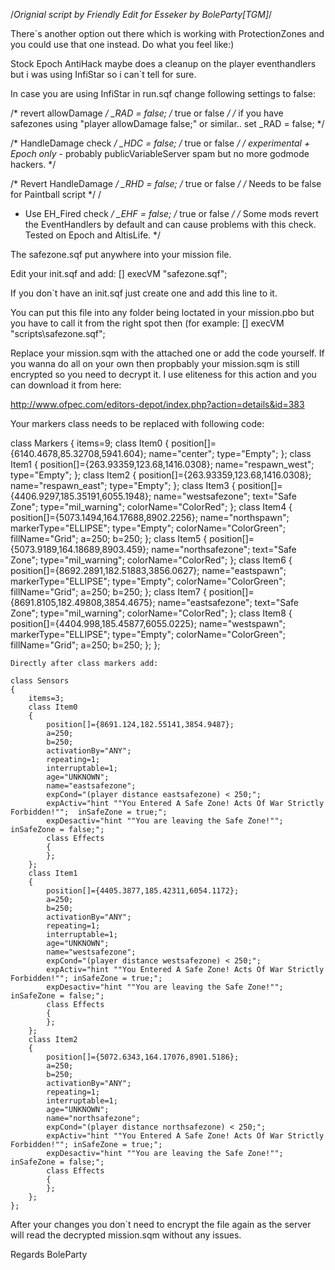 /*Orignial script by Friendly
Edit for Esseker by BoleParty[TGM]*/

There`s another option out there which is working with ProtectionZones and you could use that one instead. Do what you feel like:)


Stock Epoch AntiHack maybe does a cleanup on the player eventhandlers but i was using InfiStar so i can`t tell for sure.

In case you are using InfiStar in run.sqf change following settings to false:

/*  revert allowDamage   */ _RAD = false; /* true or false */ /* if you have safezones using "player allowDamage false;" or similar.. set _RAD = false; */

/*  HandleDamage check   */ _HDC = false; /* true or false */ /* *experimental + Epoch only* - probably publicVariableServer spam but no more godmode hackers. */

/*  Revert HandleDamage  */ _RHD = false; /* true or false */ /* Needs to be  false  for Paintball script */
/
*  Use EH_Fired check   */ _EHF = false; /* true or false */ /* Some mods revert the EventHandlers by default and can cause problems with this check. Tested on Epoch and AltisLife.  */



The safezone.sqf put anywhere into your mission file.

Edit your init.sqf and add: [] execVM "safezone.sqf";

If you don`t have an init.sqf just create one and add this line to it.

You can put this file into any folder being loctated in your mission.pbo but you have to call it from the right spot then (for example: [] execVM "scripts\safezone.sqf";

Replace your mission.sqm with the attached one or add the code yourself. If you wanna do all on your own then propbably your mission.sqm is still encrypted so you need to decrypt it. I use eliteness for this action and you can download it from here:

http://www.ofpec.com/editors-depot/index.php?action=details&id=383


Your markers class needs to be replaced with following code:

class Markers
	{
		items=9;
		class Item0
		{
			position[]={6140.4678,85.32708,5941.604};
			name="center";
			type="Empty";
		};
		class Item1
		{
			position[]={263.93359,123.68,1416.0308};
			name="respawn_west";
			type="Empty";
		};
		class Item2
		{
			position[]={263.93359,123.68,1416.0308};
			name="respawn_east";
			type="Empty";
		};
		class Item3
		{
			position[]={4406.9297,185.35191,6055.1948};
			name="westsafezone";
			text="Safe Zone";
			type="mil_warning";
			colorName="ColorRed";
		};
		class Item4
		{
			position[]={5073.1494,164.17688,8902.2256};
			name="northspawn";
			markerType="ELLIPSE";
			type="Empty";
			colorName="ColorGreen";
			fillName="Grid";
			a=250;
			b=250;
		};
		class Item5
		{
			position[]={5073.9189,164.18689,8903.459};
			name="northsafezone";
			text="Safe Zone";
			type="mil_warning";
			colorName="ColorRed";
		};
		class Item6
		{
			position[]={8692.2891,182.51883,3856.0627};
			name="eastspawn";
			markerType="ELLIPSE";
			type="Empty";
			colorName="ColorGreen";
			fillName="Grid";
			a=250;
			b=250;
		};
		class Item7
		{
			position[]={8691.8105,182.49808,3854.4675};
			name="eastsafezone";
			text="Safe Zone";
			type="mil_warning";
			colorName="ColorRed";
		};
		class Item8
		{
			position[]={4404.998,185.45877,6055.0225};
			name="westspawn";
			markerType="ELLIPSE";
			type="Empty";
			colorName="ColorGreen";
			fillName="Grid";
			a=250;
			b=250;
		};
	};
	
	Directly after class markers add:

	class Sensors
	{
		items=3;
		class Item0
		{
			position[]={8691.124,182.55141,3854.9487};
			a=250;
			b=250;
			activationBy="ANY";
			repeating=1;
			interruptable=1;
			age="UNKNOWN";
			name="eastsafezone";
			expCond="(player distance eastsafezone) < 250;";
			expActiv="hint ""You Entered A Safe Zone! Acts Of War Strictly Forbidden!"";  inSafeZone = true;";
			expDesactiv="hint ""You are leaving the Safe Zone!""; inSafeZone = false;";
			class Effects
			{
			};
		};
		class Item1
		{
			position[]={4405.3877,185.42311,6054.1172};
			a=250;
			b=250;
			activationBy="ANY";
			repeating=1;
			interruptable=1;
			age="UNKNOWN";
			name="westsafezone";
			expCond="(player distance westsafezone) < 250;";
			expActiv="hint ""You Entered A Safe Zone! Acts Of War Strictly Forbidden!""; inSafeZone = true;";
			expDesactiv="hint ""You are leaving the Safe Zone!""; inSafeZone = false;";
			class Effects
			{
			};
		};
		class Item2
		{
			position[]={5072.6343,164.17076,8901.5186};
			a=250;
			b=250;
			activationBy="ANY";
			repeating=1;
			interruptable=1;
			age="UNKNOWN";
			name="northsafezone";
			expCond="(player distance northsafezone) < 250;";
			expActiv="hint ""You Entered A Safe Zone! Acts Of War Strictly Forbidden!""; inSafeZone = true;";
			expDesactiv="hint ""You are leaving the Safe Zone!""; inSafeZone = false;";
			class Effects
			{
			};
		};
	};
	

After your changes you don`t need to encrypt the file again as the server will read the decrypted mission.sqm without any issues.

Regards
BoleParty
